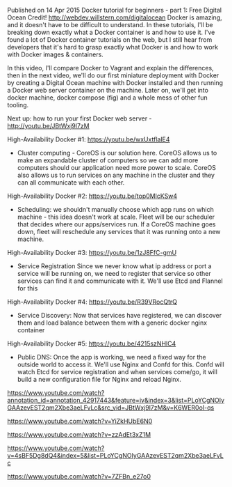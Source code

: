 Published on 14 Apr 2015
Docker tutorial for beginners - part 1:
Free Digital Ocean Credit! http://webdev.willstern.com/digitalocean
Docker is amazing, and it doesn't have to be difficult to understand. In these tutorials, I'll be breaking down exactly what a Docker container is and how to use it. I've found a lot of Docker container tutorials on the web, but I still hear from developers that it's hard to grasp exactly what Docker is and how to work with Docker images & containers.

In this video, I'll compare Docker to Vagrant and explain the differences, then in the next video, we'll do our first miniature deployment with Docker by creating a Digital Ocean machine with Docker installed and then running a Docker web server container on the machine. Later on, we'll get into docker machine, docker compose (fig) and a whole mess of other fun tooling.

Next up: how to run your first Docker web server - http://youtu.be/JBtWxj9l7zM

High-Availability Docker #1: https://youtu.be/wxUxtflalE4
- Cluster computing - CoreOS is our solution here. CoreOS allows us to make an expandable cluster of computers so we can add more computers should our application need more power to scale. CoreOS also allows us to run services on any machine in the cluster and they can all communicate with each other.

High-Availability Docker #2: https://youtu.be/top0MlcKSw4
- Scheduling: we shouldn't manually choose which app runs on which machine - this idea doesn't work at scale. Fleet will be our scheduler that decides where our apps/services run. If a CoreOS machine goes down, fleet will reschedule any services that it was running onto a new machine.

High-Availability Docker #3: https://youtu.be/1zJ8FfC-gmU
- Service Registration
Since we never know what ip address or port a service will be running on, we need to register that service so other services can find it and communicate with it. We'll use Etcd and Flannel for this

High-Availability Docker #4: https://youtu.be/R39VRocQtrQ
- Service Discovery:
Now that services have registered, we can discover them and load balance between them with a generic docker nginx container

High-Availability Docker #5: https://youtu.be/4215szNHlC4
- Public DNS: Once the app is working, we need a fixed way for the outside world to access it. We'll use Nginx and Confd for this. Confd will watch Etcd for service registration and when services come/go, it will build a new configuration file for Nginx and reload Nginx.

https://www.youtube.com/watch?annotation_id=annotation_42917443&feature=iv&index=3&list=PLoYCgNOIyGAAzevEST2qm2Xbe3aeLFvLc&src_vid=JBtWxj9l7zM&v=K6WER0oI-qs

https://www.youtube.com/watch?v=YiZkHUbE6N0

https://www.youtube.com/watch?v=zzAdEt3xZ1M

https://www.youtube.com/watch?v=4sBF5Dg8dQ4&index=5&list=PLoYCgNOIyGAAzevEST2qm2Xbe3aeLFvLc

https://www.youtube.com/watch?v=7ZFBn_e27o0
